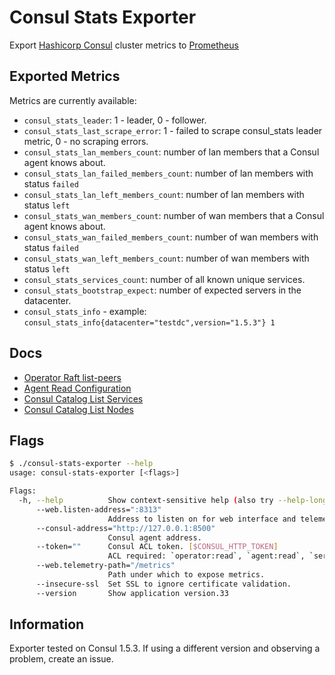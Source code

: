 # Consul Stats Exporter

Export [Hashicorp Consul](https://github.com/hashicorp/consul) cluster metrics to [Prometheus](https://github.com/prometheus/prometheus)

## Exported Metrics

Metrics are currently available:

* `consul_stats_leader`: 1 - leader, 0 - follower.
* `consul_stats_last_scrape_error`: 1 - failed to scrape consul_stats leader metric, 0 - no scraping errors.
* `consul_stats_lan_members_count`: number of lan members that a Consul agent knows about.
* `consul_stats_lan_failed_members_count`: number of lan members with status `failed`
* `consul_stats_lan_left_members_count`: number of lan members with status `left`
* `consul_stats_wan_members_count`: number of wan members that a Consul agent knows about.
* `consul_stats_wan_failed_members_count`: number of wan members with status `failed`
* `consul_stats_wan_left_members_count`: number of wan members with status `left`
* `consul_stats_services_count`: number of all known unique services.
* `consul_stats_bootstrap_expect`: number of expected servers in the datacenter.
* `consul_stats_info` - example: `consul_stats_info{datacenter="testdc",version="1.5.3"} 1`

## Docs

* [Operator Raft list-peers](https://www.consul.io/docs/commands/operator/raft.html#list-peers)
* [Agent Read Configuration](https://www.consul.io/api/agent.html#read-configuration)
* [Consul Catalog List Services](https://www.consul.io/docs/commands/catalog/services.html)
* [Consul Catalog List Nodes](https://www.consul.io/docs/commands/catalog/nodes.html)

## Flags

```bash
$ ./consul-stats-exporter --help
usage: consul-stats-exporter [<flags>]

Flags:
  -h, --help          Show context-sensitive help (also try --help-long and --help-man).
      --web.listen-address=":8313"  
                      Address to listen on for web interface and telemetry.
      --consul-address="http://127.0.0.1:8500"  
                      Consul agent address.
      --token=""      Consul ACL token. [$CONSUL_HTTP_TOKEN]
                      ACL required: `operator:read`, `agent:read`, `service:read, node:read`
      --web.telemetry-path="/metrics"  
                      Path under which to expose metrics.
      --insecure-ssl  Set SSL to ignore certificate validation.
      --version       Show application version.33
```

## Information

Exporter tested on Consul 1.5.3. If using a different version and observing a problem, create an issue.
